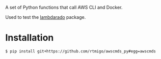 A set of Python functions that call AWS CLI and Docker. 

Used to test the [lambdarado](https://github.com/rtmigo/lambdarado_py#readme) 
package.

# Installation

``` bash
$ pip install git+https://github.com/rtmigo/awscmds_py#egg=awscmds
```
